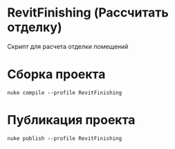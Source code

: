 # RevitFinishing (Рассчитать отделку)
Скрипт для расчета отделки помещений

# Сборка проекта
```
nuke compile --profile RevitFinishing
```

# Публикация проекта
```
nuke publish --profile RevitFinishing
```

